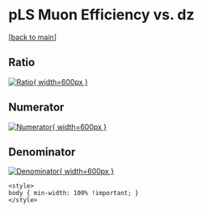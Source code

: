 # pLS Muon Efficiency vs. dz

[[back to main](./)]



## Ratio

[![Ratio](../mtv/var/pLS_13_eff_dz.png){ width=600px }](../mtv/var/pLS_13_eff_dz.pdf)

## Numerator

[![Numerator](../mtv/num/pLS_13_eff_dz_num.png){ width=600px }](../mtv/num/pLS_13_eff_dz_num.pdf)

## Denominator

[![Denominator](../mtv/den/pLS_13_eff_dz_den.png){ width=600px }](../mtv/den/pLS_13_eff_dz_den.pdf)


``` {=html}
<style>
body { min-width: 100% !important; }
</style>
```
